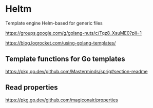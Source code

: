 # Heltm

Template engine Helm-based for generic files



https://groups.google.com/g/golang-nuts/c/Tqz8_XsuME0?pli=1

https://blog.logrocket.com/using-golang-templates/

## Template functions for Go templates
https://pkg.go.dev/github.com/Masterminds/sprig#section-readme

## Read properties
https://pkg.go.dev/github.com/magiconair/properties